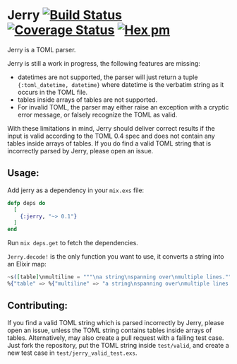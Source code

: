 Jerry
[![Build Status](https://secure.travis-ci.org/nroi/jerry.png?branch=master "Build Status")](http://travis-ci.org/nroi/jerry)
[![Coverage Status](https://coveralls.io/repos/github/nroi/jerry/badge.svg?branch=master)](https://coveralls.io/github/nroi/jerry?branch=master)
[![Hex pm](https://img.shields.io/hexpm/v/jerry.svg?style=flat)](https://hex.pm/packages/jerry)
============

Jerry is a TOML parser.

Jerry is still a work in progress, the following features are missing:
* datetimes are not supported, the parser will just return a tuple `{:toml_datetime, datetime}` where
datetime is the verbatim string as it occurs in the TOML file.
* tables inside arrays of tables are not supported.
* For invalid TOML, the parser may either raise an exception with a cryptic error message, or falsely recognize the TOML as valid.


With these limitations in mind, Jerry should deliver correct results if the
input is valid according to the TOML 0.4 spec and does not contain any tables inside arrays of tables.
If you do find a valid TOML string that is incorrectly parsed by Jerry, please open an issue.

## Usage:

Add jerry as a dependency in your `mix.exs` file:
```Elixir
defp deps do
  [
    {:jerry, "~> 0.1"}
  ]
end
```

Run `mix deps.get` to fetch the dependencies.

`Jerry.decode!` is the only function you want to use, it converts a string into an Elixir map:
```Elixir
~s([table]\nmultiline = """\na string\nspanning over\nmultiple lines.""") |> Jerry.decode!
%{"table" => %{"multiline" => "a string\nspanning over\nmultiple lines."}}
```

## Contributing:
If you find a valid TOML string which is parsed incorrectly by Jerry, please
open an issue, unless the TOML string contains tables inside arrays of tables.
Alternatively, may also create a pull request with a failing test case. Just fork the repository, put the TOML string inside
`test/valid`, and create a new test case in `test/jerry_valid_test.exs`.
